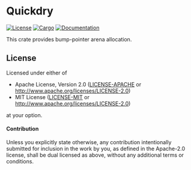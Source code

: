 # Quickdry

[![License](https://img.shields.io/crates/l/quickdry.svg)](https://github.com/driveyard/driveyard)
[![Cargo](https://img.shields.io/crates/v/quickdry.svg)](https://crates.io/crates/quickdry)
[![Documentation](https://docs.rs/quickdry/badge.svg)](https://docs.rs/quickdry)

This crate provides bump-pointer arena allocation.

## License

Licensed under either of

* Apache License, Version 2.0 ([LICENSE-APACHE](../LICENSE-APACHE) or
  http://www.apache.org/licenses/LICENSE-2.0)
* MIT License ([LICENSE-MIT](../LICENSE-MIT) or
  http://www.apache.org/licenses/LICENSE-2.0)

at your option.

#### Contribution

Unless you explicitly state otherwise, any contribution intentionally submitted
for inclusion in the work by you, as defined in the Apache-2.0 license, shall
be dual licensed as above, without any additional terms or conditions.
